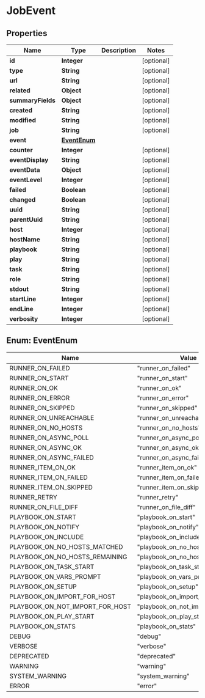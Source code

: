 # JobEvent

## Properties
Name | Type | Description | Notes
------------ | ------------- | ------------- | -------------
**id** | **Integer** |  |  [optional]
**type** | **String** |  |  [optional]
**url** | **String** |  |  [optional]
**related** | **Object** |  |  [optional]
**summaryFields** | **Object** |  |  [optional]
**created** | **String** |  |  [optional]
**modified** | **String** |  |  [optional]
**job** | **String** |  |  [optional]
**event** | [**EventEnum**](#EventEnum) |  | 
**counter** | **Integer** |  |  [optional]
**eventDisplay** | **String** |  |  [optional]
**eventData** | **Object** |  |  [optional]
**eventLevel** | **Integer** |  |  [optional]
**failed** | **Boolean** |  |  [optional]
**changed** | **Boolean** |  |  [optional]
**uuid** | **String** |  |  [optional]
**parentUuid** | **String** |  |  [optional]
**host** | **Integer** |  |  [optional]
**hostName** | **String** |  |  [optional]
**playbook** | **String** |  |  [optional]
**play** | **String** |  |  [optional]
**task** | **String** |  |  [optional]
**role** | **String** |  |  [optional]
**stdout** | **String** |  |  [optional]
**startLine** | **Integer** |  |  [optional]
**endLine** | **Integer** |  |  [optional]
**verbosity** | **Integer** |  |  [optional]

<a name="EventEnum"></a>
## Enum: EventEnum
Name | Value
---- | -----
RUNNER_ON_FAILED | &quot;runner_on_failed&quot;
RUNNER_ON_START | &quot;runner_on_start&quot;
RUNNER_ON_OK | &quot;runner_on_ok&quot;
RUNNER_ON_ERROR | &quot;runner_on_error&quot;
RUNNER_ON_SKIPPED | &quot;runner_on_skipped&quot;
RUNNER_ON_UNREACHABLE | &quot;runner_on_unreachable&quot;
RUNNER_ON_NO_HOSTS | &quot;runner_on_no_hosts&quot;
RUNNER_ON_ASYNC_POLL | &quot;runner_on_async_poll&quot;
RUNNER_ON_ASYNC_OK | &quot;runner_on_async_ok&quot;
RUNNER_ON_ASYNC_FAILED | &quot;runner_on_async_failed&quot;
RUNNER_ITEM_ON_OK | &quot;runner_item_on_ok&quot;
RUNNER_ITEM_ON_FAILED | &quot;runner_item_on_failed&quot;
RUNNER_ITEM_ON_SKIPPED | &quot;runner_item_on_skipped&quot;
RUNNER_RETRY | &quot;runner_retry&quot;
RUNNER_ON_FILE_DIFF | &quot;runner_on_file_diff&quot;
PLAYBOOK_ON_START | &quot;playbook_on_start&quot;
PLAYBOOK_ON_NOTIFY | &quot;playbook_on_notify&quot;
PLAYBOOK_ON_INCLUDE | &quot;playbook_on_include&quot;
PLAYBOOK_ON_NO_HOSTS_MATCHED | &quot;playbook_on_no_hosts_matched&quot;
PLAYBOOK_ON_NO_HOSTS_REMAINING | &quot;playbook_on_no_hosts_remaining&quot;
PLAYBOOK_ON_TASK_START | &quot;playbook_on_task_start&quot;
PLAYBOOK_ON_VARS_PROMPT | &quot;playbook_on_vars_prompt&quot;
PLAYBOOK_ON_SETUP | &quot;playbook_on_setup&quot;
PLAYBOOK_ON_IMPORT_FOR_HOST | &quot;playbook_on_import_for_host&quot;
PLAYBOOK_ON_NOT_IMPORT_FOR_HOST | &quot;playbook_on_not_import_for_host&quot;
PLAYBOOK_ON_PLAY_START | &quot;playbook_on_play_start&quot;
PLAYBOOK_ON_STATS | &quot;playbook_on_stats&quot;
DEBUG | &quot;debug&quot;
VERBOSE | &quot;verbose&quot;
DEPRECATED | &quot;deprecated&quot;
WARNING | &quot;warning&quot;
SYSTEM_WARNING | &quot;system_warning&quot;
ERROR | &quot;error&quot;
